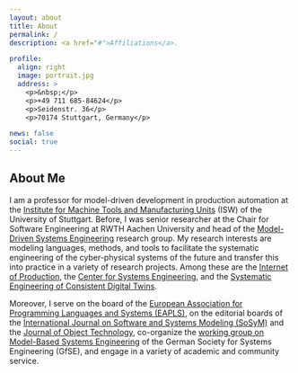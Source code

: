 ```yaml
---
layout: about
title: About
permalink: /
description: <a href="#">Affiliations</a>. 

profile:
  align: right
  image: portrait.jpg
  address: >
    <p>&nbsp;</p>
    <p>+49 711 685-84624</p>
    <p>Seidenstr. 36</p>
    <p>70174 Stuttgart, Germany</p>

news: false
social: true
---
```


## About Me

I am a professor for model-driven development in production automation at the [Institute for Machine Tools and Manufacturing Units](https://www.isw.uni-stuttgart.de/en/) (ISW) of the University of Stuttgart. Before, I was senior researcher at the Chair for Software Engineering at RWTH Aachen University and head of the [Model-Driven Systems Engineering](https://www.se-rwth.de/teams/mdse/) research group. 
My research interests are modeling languages, methods, and tools to facilitate the systematic engineering of the cyber-physical systems of the future and transfer this into practice in a variety of research projects. 
Among these are the [Internet of Production](https://www.iop.rwth-aachen.de/cms/~gpfz/Produktionstechnik/?lidx=1), the [Center for Systems Engineering](https://cse.rwth-campus.com/), and the [Systematic Engineering of Consistent Digital Twins](https://www.rwth-aachen.de/go/id/vuc/lidx/1).

Moreover, I serve on the board of the [European Association for Programming Languages and Systems (EAPLS)](https://eapls.org/), on the editorial boards of the [International Journal on Software and Systems Modeling (SoSyM)](https://sosym.org/) and the [Journal of Object Technology](http://www.jot.fm/), co-organize the [working group on Model-Based Systems Engineering](https://www.gfse.de/arbeitsgruppen.html#tab2-mbse) of the German Society for Systems Engineering (GfSE), and engage in a variety of academic and community service.
